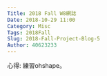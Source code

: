 ```yaml
---
Title: 2018 Fall W8網誌
Date: 2018-10-29 11:00
Category: Misc
Tags: 2018Fall
Slug: 2018-Fall-Project-Blog-5
Author: 40623233
---
```




<!-- PELICAN_END_SUMMARY -->

心得:
練習ohshape。




